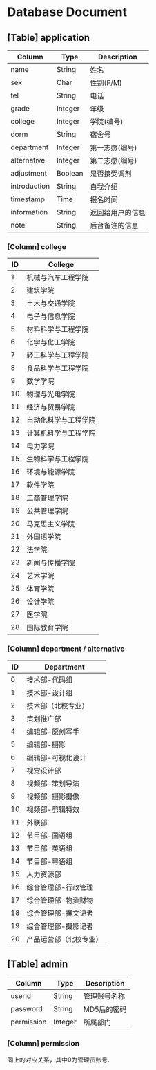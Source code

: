 # Database Document
## [Table] application
| Column       | Type    | Description   |
| ------------ | ------- | ------------- |
| name         | String  | 姓名          |
| sex          | Char    | 性别(F/M)     |
| tel          | String  | 电话          |
| grade        | Integer | 年级          |
| college      | Integer | 学院(编号)     |
| dorm         | String  | 宿舍号         |
| department   | Integer | 第一志愿(编号)  |
| alternative  | Integer | 第二志愿(编号)  |
| adjustment   | Boolean | 是否接受调剂    |
| introduction | String  | 自我介绍        | 
| timestamp    | Time    | 报名时间        |
| information  | String  | 返回给用户的信息 |
| note         | String  | 后台备注的信息   |

### [Column] college
| ID | College				|
| -- | -------------------- |
| 1  | 机械与汽车工程学院		|
| 2  | 建筑学院				|
| 3  | 土木与交通学院			|
| 4  | 电子与信息学院			|
| 5  | 材料科学与工程学院		|
| 6  | 化学与化工学院			|
| 7  | 轻工科学与工程学院		|
| 8  | 食品科学与工程学院		|
| 9  | 数学学院				|
| 10 | 物理与光电学院			|
| 11 | 经济与贸易学院			|
| 12 | 自动化科学与工程学院	|
| 13 | 计算机科学与工程学院	|
| 14 | 电力学院				|
| 15 | 生物科学与工程学院		|
| 16 | 环境与能源学院			|
| 17 | 软件学院				|
| 18 | 工商管理学院			|
| 19 | 公共管理学院			|
| 20 | 马克思主义学院			|
| 21 | 外国语学院			|
| 22 | 法学院				|
| 23 | 新闻与传播学院			|
| 24 | 艺术学院				|
| 25 | 体育学院				|
| 26 | 设计学院				|
| 27 | 医学院				|
| 28 | 国际教育学院			|

### [Column] department / alternative
| ID | Department 			|
| -- | -------------------- |
| 0  | 技术部-代码组			|
| 1  | 技术部-设计组			|
| 2  | 技术部（北校专业）		|
| 3  | 策划推广部			|
| 4  | 编辑部-原创写手		|
| 5  | 编辑部-摄影			|
| 6  | 编辑部-可视化设计		|
| 7  | 视觉设计部			|
| 8  | 视频部-策划导演		|
| 9  | 视频部-摄影摄像		|
| 10 | 视频部-剪辑特效		|
| 11 | 外联部				|	
| 12 | 节目部-国语组			|
| 13 | 节目部-英语组			|
| 14 | 节目部-粤语组			|
| 15 | 人力资源部			|
| 16 | 综合管理部-行政管理	|
| 17 | 综合管理部-物资财物	|
| 18 | 综合管理部-撰文记者	|
| 19 | 综合管理部-摄影记者	|
| 20 | 产品运营部（北校专业）	|

## [Table] admin
| Column       | Type    | Description   |
| ------------ | ------- | ------------- |
| userid       | String  | 管理账号名称   |
| password     | String  | MD5后的密码    |
| permission   | Integer | 所属部门       |

### [Column] permission
同上的对应关系，其中0为管理员账号.